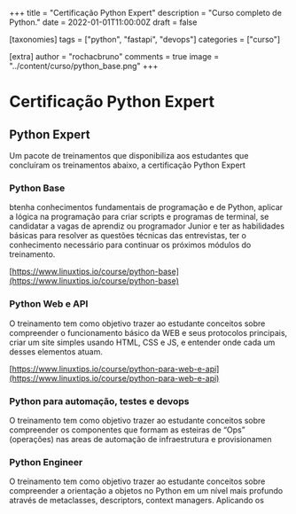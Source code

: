 +++
title = "Certificação Python Expert"
description = "Curso completo de Python."
date = 2022-01-01T11:00:00Z
draft = false

[taxonomies]
tags = ["python", "fastapi", "devops"]
categories = ["curso"]

[extra]
author = "rochacbruno"
comments = true
image = "../content/curso/python_base.png"
+++

# Certificação Python Expert

## Python Expert

Um pacote de treinamentos que disponibiliza aos estudantes que concluíram os treinamentos abaixo, a certificação Python Expert

### Python Base

btenha conhecimentos fundamentais de programação e de Python, aplicar a lógica na programação para criar scripts e programas de terminal, se candidatar a vagas de aprendiz ou programador Junior e ter as habilidades básicas para resolver as questões técnicas das entrevistas, ter o conhecimento necessário para continuar os próximos módulos do treinamento.

[https://www.linuxtips.io/course/python-base](https://www.linuxtips.io/course/python-base)

### Python Web e API

O treinamento tem como objetivo trazer ao estudante conceitos sobre compreender o funcionamento básico da WEB e seus protocolos principais, criar um site simples usando HTML, CSS e JS, e entender onde cada um desses elementos atuam.

[https://www.linuxtips.io/course/python-para-web-e-api](https://www.linuxtips.io/course/python-para-web-e-api)

### Python para automação, testes e devops

O treinamento tem como objetivo trazer ao estudante conceitos sobre compreender os componentes que formam as esteiras de “Ops” (operações) nas areas de automação de infraestrutura e provisionamen

### Python Engineer

O treinamento tem como objetivo trazer ao estudante conceitos sobre compreender a orientação a objetos no Python em um nível mais profundo através de metaclasses, descriptors, context managers. Aplicando os
